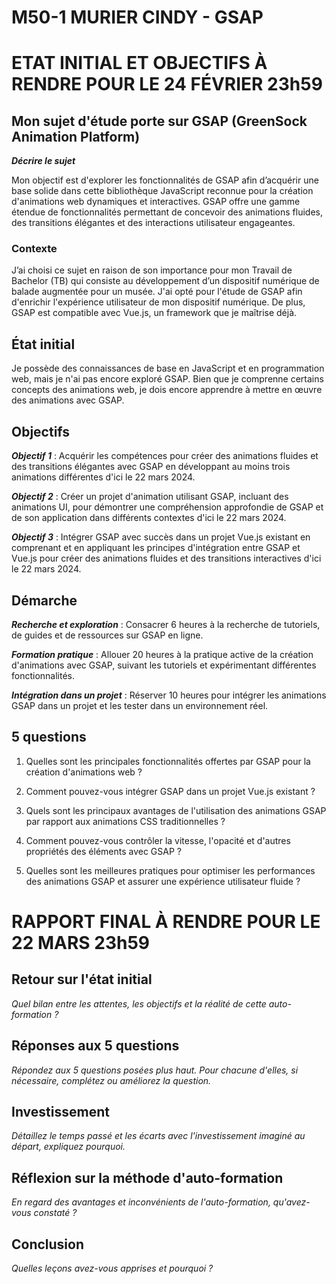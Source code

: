 # M50-1 MURIER CINDY - GSAP

# ETAT INITIAL ET OBJECTIFS À RENDRE POUR LE 24 FÉVRIER 23h59

## Mon sujet d'étude porte sur GSAP (GreenSock Animation Platform)

**_Décrire le sujet_**

Mon objectif est d'explorer les fonctionnalités de GSAP afin d’acquérir une base solide dans cette bibliothèque JavaScript reconnue pour la création d'animations web dynamiques et interactives. GSAP offre une gamme étendue de fonctionnalités permettant de concevoir des animations fluides, des transitions élégantes et des interactions utilisateur engageantes.

### Contexte

J’ai choisi ce sujet en raison de son importance pour mon Travail de Bachelor (TB) qui consiste au développement d’un dispositif numérique de balade augmentée pour un musée. J'ai opté pour l'étude de GSAP afin d'enrichir l'expérience utilisateur de mon dispositif numérique. De plus, GSAP est compatible avec Vue.js, un framework que je maîtrise déjà.

## État initial

Je possède des connaissances de base en JavaScript et en programmation web, mais je n'ai pas encore exploré GSAP. Bien que je comprenne certains concepts des animations web, je dois encore apprendre à mettre en œuvre des animations avec GSAP.

## Objectifs

***Objectif 1*** : Acquérir les compétences pour créer des animations fluides et des transitions élégantes avec GSAP en développant au moins trois animations différentes d'ici le 22 mars 2024.

***Objectif 2*** : Créer un projet d'animation utilisant GSAP, incluant des animations UI, pour démontrer une compréhension approfondie de GSAP et de son application dans différents contextes d'ici le 22 mars 2024.

***Objectif 3*** : Intégrer GSAP avec succès dans un projet Vue.js existant en comprenant et en appliquant les principes d'intégration entre GSAP et Vue.js pour créer des animations fluides et des transitions interactives d'ici le 22 mars 2024.

## Démarche

***Recherche et exploration*** : Consacrer 6 heures à la recherche de tutoriels, de guides et de ressources sur GSAP en ligne.

***Formation pratique*** : Allouer 20 heures à la pratique active de la création d'animations avec GSAP, suivant les tutoriels et expérimentant différentes fonctionnalités.

***Intégration dans un projet*** : Réserver 10 heures pour intégrer les animations GSAP dans un projet et les tester dans un environnement réel.

## 5 questions

1. Quelles sont les principales fonctionnalités offertes par GSAP pour la création d'animations web ?

2. Comment pouvez-vous intégrer GSAP dans un projet Vue.js existant ?

3.	Quels sont les principaux avantages de l'utilisation des animations GSAP par rapport aux animations CSS traditionnelles ?

4.	Comment pouvez-vous contrôler la vitesse, l'opacité et d'autres propriétés des éléments avec GSAP ?

5.	Quelles sont les meilleures pratiques pour optimiser les performances des animations GSAP et assurer une expérience utilisateur fluide ?

# RAPPORT FINAL À RENDRE POUR LE 22 MARS 23h59

## Retour sur l'état initial

_Quel bilan entre les attentes, les objectifs et la réalité de cette auto-formation ?_

## Réponses aux 5 questions

_Répondez aux 5 questions posées plus haut. Pour chacune d'elles, si nécessaire, complétez ou améliorez la question._

## Investissement

_Détaillez le temps passé et les écarts avec l'investissement imaginé au départ, expliquez pourquoi._

## Réflexion sur la méthode d'auto-formation

_En regard des avantages et inconvénients de l'auto-formation, qu'avez-vous constaté ?_

## Conclusion

_Quelles leçons avez-vous apprises et pourquoi ?_

